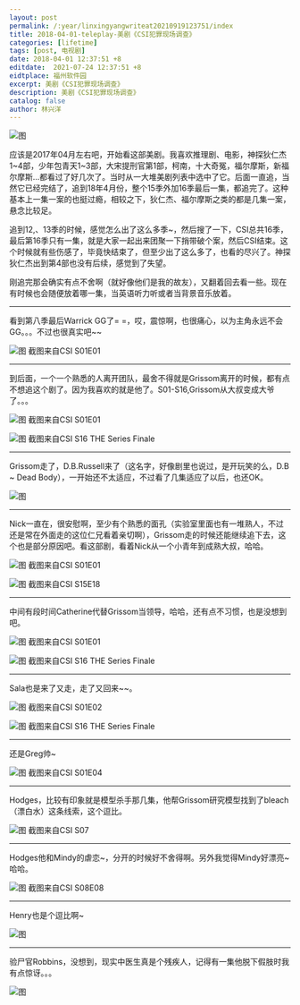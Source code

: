 ```yaml
---
layout: post
permalink: /:year/linxingyangwriteat20210919123751/index
title: 2018-04-01-teleplay-美剧《CSI犯罪现场调查》
categories: [lifetime]
tags: [post, 电视剧]
date: 2018-04-01 12:37:51 +8
editdate:  2021-07-24 12:37:51 +8
eidtplace: 福州软件园
excerpt: 美剧《CSI犯罪现场调查》
description: 美剧《CSI犯罪现场调查》
catalog: false
author: 林兴洋
---
```


![图](https://gitee.com/linxingyang/at-2020-10-02-image/raw/master/image/T-talks/image/2018/2018-04-01/CSI.jpg)

应该是2017年04月左右吧，开始看这部美剧。我喜欢推理剧、电影，神探狄仁杰1~4部，少年包青天1~3部，大宋提刑官第1部，柯南，十大奇冤，福尔摩斯，新福尔摩斯...都看过了好几次了。当时从一大堆美剧列表中选中了它。后面一直追，当然它已经完结了，追到18年4月份，整个15季外加16季最后一集，都追完了。这种基本上一集一案的也挺过瘾，相较之下，狄仁杰、福尔摩斯之类的都是几集一案，悬念比较足。

追到12,、13季的时候，感觉怎么出了这么多季~，然后搜了一下，CSI总共16季，最后第16季只有一集，就是大家一起出来团聚一下捎带破个案，然后CSI结束。这个时候就有些伤感了，毕竟快结束了，但至少出了这么多了，也看的尽兴了。神探狄仁杰出到第4部也没有后续，感觉到了失望。

刚追完那会确实有点不舍啊（就好像他们是我的故友），又翻着回去看一些。现在有时候也会随便放着哪一集，当英语听力听或者当背景音乐放着。


---

看到第八季最后Warrick GG了= =，哎，震惊啊，也很痛心，以为主角永远不会GG。。。不过也很真实吧~~

![图](https://gitee.com/linxingyang/at-2020-10-02-image/raw/master/image/T-talks/image/2018/2018-04-01/Warrick.png)
截图来自CSI S01E01



---

到后面，一个一个熟悉的人离开团队，最舍不得就是Grissom离开的时候，都有点不想追这个剧了。因为我喜欢的就是他了。S01-S16,Grissom从大叔变成大爷了。。。

![图](https://gitee.com/linxingyang/at-2020-10-02-image/raw/master/image/T-talks/image/2018/2018-04-01/Grissom1.png)
截图来自CSI S01E01

![图](https://gitee.com/linxingyang/at-2020-10-02-image/raw/master/image/T-talks/image/2018/2018-04-01/Grissom2.png)
截图来自CSI S16 THE Series Finale



---

Grissom走了，D.B.Russell来了（这名字，好像剧里也说过，是开玩笑的么，D.B ~ Dead Body），一开始还不太适应，不过看了几集适应了以后，也还OK。

![图](https://gitee.com/linxingyang/at-2020-10-02-image/raw/master/image/T-talks/image/2018/2018-04-01/CSI2.jpg)



---

Nick一直在，很安慰啊，至少有个熟悉的面孔（实验室里面也有一堆熟人，不过还是常在外面走的这位仁兄看着亲切啊），Grissom走的时候还能继续追下去，这个也是部分原因吧。看这部剧，看着Nick从一个小青年到成熟大叔，哈哈。

![图](https://gitee.com/linxingyang/at-2020-10-02-image/raw/master/image/T-talks/image/2018/2018-04-01/nick1.png)
截图来自CSI S01E01

![图](https://gitee.com/linxingyang/at-2020-10-02-image/raw/master/image/T-talks/image/2018/2018-04-01/nick2.png)
截图来自CSI S15E18



---


中间有段时间Catherine代替Grissom当领导，哈哈，还有点不习惯，也是没想到吧。

![图](https://gitee.com/linxingyang/at-2020-10-02-image/raw/master/image/T-talks/image/2018/2018-04-01/Catherine.png)
截图来自CSI S01E01

![图](https://gitee.com/linxingyang/at-2020-10-02-image/raw/master/image/T-talks/image/2018/2018-04-01/Catherine2.png)
截图来自CSI S16 THE Series Finale



---


Sala也是来了又走，走了又回来~~。

![图](https://gitee.com/linxingyang/at-2020-10-02-image/raw/master/image/T-talks/image/2018/2018-04-01/Sala.png)
截图来自CSI S01E02

![图](https://gitee.com/linxingyang/at-2020-10-02-image/raw/master/image/T-talks/image/2018/2018-04-01/Sala2.png)
截图来自CSI S16 THE Series Finale



---

还是Greg帅~

![图](https://gitee.com/linxingyang/at-2020-10-02-image/raw/master/image/T-talks/image/2018/2018-04-01/Greg.png)
截图来自CSI S01E04



---

Hodges，比较有印象就是模型杀手那几集，他帮Grissom研究模型找到了bleach（漂白水）这条线索，这个逗比。

![图](https://gitee.com/linxingyang/at-2020-10-02-image/raw/master/image/T-talks/image/2018/2018-04-01/Hodges.png)
截图来自CSI S07



---


Hodges他和Mindy的虐恋~，分开的时候好不舍得啊。另外我觉得Mindy好漂亮~哈哈。

![图](https://gitee.com/linxingyang/at-2020-10-02-image/raw/master/image/T-talks/image/2018/2018-04-01/Mindy.png)
截图来自CSI S08E08



---


Henry也是个逗比啊~

![图](https://gitee.com/linxingyang/at-2020-10-02-image/raw/master/image/T-talks/image/2018/2018-04-01/Henry.png)



---

验尸官Robbins，没想到，现实中医生真是个残疾人，记得有一集他脱下假肢时我有点惊讶。。。

![图](https://gitee.com/linxingyang/at-2020-10-02-image/raw/master/image/T-talks/image/2018/2018-04-01/Robbins.png)


